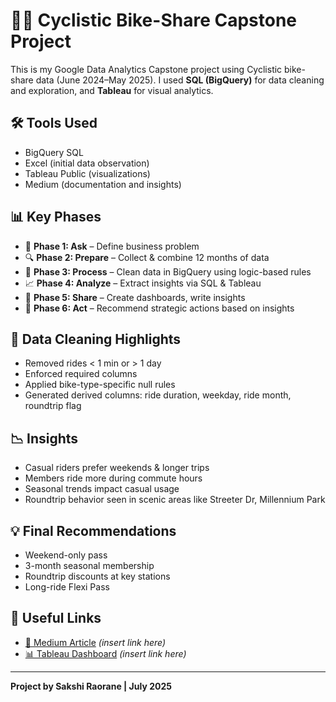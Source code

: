 
# 🚴‍♀️ Cyclistic Bike-Share Capstone Project

This is my Google Data Analytics Capstone project using Cyclistic bike-share data (June 2024–May 2025). I used **SQL (BigQuery)** for data cleaning and exploration, and **Tableau** for visual analytics.

## 🛠️ Tools Used
- BigQuery SQL
- Excel (initial data observation)
- Tableau Public (visualizations)
- Medium (documentation and insights)

## 📊 Key Phases
- 📂 **Phase 1: Ask** – Define business problem
- 🔍 **Phase 2: Prepare** – Collect & combine 12 months of data
- 🧹 **Phase 3: Process** – Clean data in BigQuery using logic-based rules
- 📈 **Phase 4: Analyze** – Extract insights via SQL & Tableau
- 📌 **Phase 5: Share** – Create dashboards, write insights
- 🧠 **Phase 6: Act** – Recommend strategic actions based on insights

## 🧼 Data Cleaning Highlights
- Removed rides < 1 min or > 1 day
- Enforced required columns
- Applied bike-type-specific null rules
- Generated derived columns: ride duration, weekday, ride month, roundtrip flag

## 📉 Insights
- Casual riders prefer weekends & longer trips
- Members ride more during commute hours
- Seasonal trends impact casual usage
- Roundtrip behavior seen in scenic areas like Streeter Dr, Millennium Park

## 💡 Final Recommendations
- Weekend-only pass
- 3-month seasonal membership
- Roundtrip discounts at key stations
- Long-ride Flexi Pass

## 🔗 Useful Links
- [📘 Medium Article](#) *(insert link here)*
- [📊 Tableau Dashboard](#) *(insert link here)*

---

**Project by Sakshi Raorane | July 2025**
